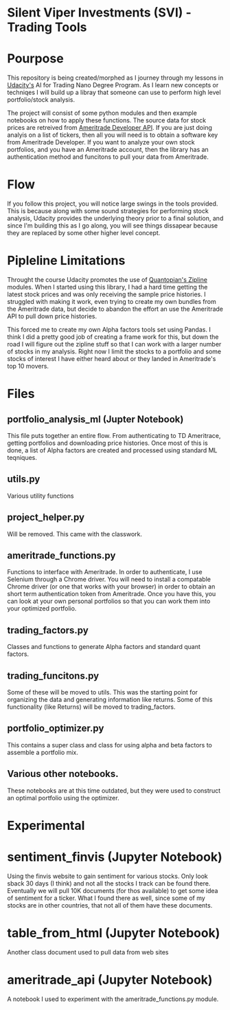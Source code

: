 # Silent Viper Investments (SVI) - Trading Tools
# Pourpose
This repository is being created/morphed as I journey through my lessons in [Udacity's](https://www.udacity.com) AI for Trading Nano Degree Program. As I learn new concepts or techniqes I will build up a libray that someone can use to perform  high level portfolio/stock analysis. 

The project will consist of some python modules and then example notebooks on how to apply these functions. The source data for stock prices are retreived from [Ameritrade Developer API](https://developer.tdameritrade.com/). If you are just doing analyis on a list of tickers, then all you will need is to obtain a software key from Ameritrade Developer. If you want to analyze your own stock portfolios, and you have an Ameritrade account, then the library has an authentication method and funcitons to pull your data from Ameritrade.

# Flow
If you follow this project, you will notice large swings in the tools provided. This is because along with some sound strategies for performing stock analysis, Udacity provides the underlying theory prior to a final solution, and since I'm building this as I go along, you will see things dissapear because they are replaced by some other higher level concept. 

# Pipleline Limitations
Throught the course Udacity promotes the use of [Quantopian's Zipline](https://github.com/quantopian/zipline) modules. When I started using this library, I had a hard time getting the latest stock prices and was only receiving the sample price histories. I struggled with making it work, even trying to create my own bundles from the Ameritrade data, but decide to abandon the effort an use the Ameritrade API to pull down price histories. 

This forced me to create my own Alpha factors tools set using Pandas. I think I did a pretty good job of creating a frame work for this, but down the road I will figure out the zipline stuff so that I can work with a larger number of stocks in my analysis. Right now I limit the stocks to a portfolio and some stocks of interest I have either heard about or they landed in Ameritrade's top 10 movers.

# Files

## portfolio_analysis_ml (Jupter Notebook)

This file puts together an entire flow. From authenticating to TD Ameritrace, getting portfolios and downloading price histories. Once most of this is done, a list of Alpha factors are created and processed using standard ML teqniques.

## utils.py

Various utility functions

## project_helper.py

Will be removed. This came with the classwork. 

## ameritrade_functions.py

Functions to interface with Ameritrade. In order to authenticate, I use Selenium through a Chrome driver. You will need to install a compatable Chrome driver (or one that works with your browser) in order to obtain an short term authentication token from Ameritrade. Once you have this, you can look at your own personal portfolios so that you can work them into your optimized portfolio.

## trading_factors.py

Classes and functions to generate Alpha factors and standard quant factors.

## trading_funcitons.py

Some of these will be moved to utils. This was the starting point for organizing the data and generating information like returns. Some of this functionality (like Returns) will be moved to trading_factors.

## portfolio_optimizer.py

This contains a super class and class for using alpha and beta factors to assemble a portfolio mix.

## Various other notebooks.

These notebooks are at this time outdated, but they were used to construct an optimal portfolio using the optimizer.

# Experimental

# sentiment_finvis (Jupyter Notebook)
Using the finvis website to gain sentiment for various stocks. Only look sback 30 days (I think) and not all the stocks I track can be found there. Eventually we will pull 10K documents (for thos available) to get some idea of sentiment for a ticker. What I found there as well, since some of my stocks are in other countries, that not all of them have these documents.

# table_from_html (Jupyter Notebook)
Another class document used to pull data from web sites

# ameritrade_api (Jupyter Notebook)
A notebook I used to experiment with the ameritrade_functions.py module.
